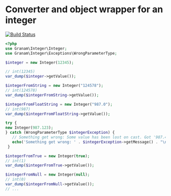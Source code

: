 # Converter and object wrapper for an integer

[![Build Status](https://travis-ci.org/jaroslavtyc/granam-integer.svg?branch=master)](https://travis-ci.org/jaroslavtyc/granam-integer)

```php
<?php
use Granam\Integer\Integer;
use Granam\Integer\Exceptions\WrongParameterType;

$integer = new Integer(12345);

// int(12345)
var_dump($integer->getValue());

$integerFromString = new Integer("124578");
// int(124578)
var_dump($integerFromString->getValue());

$integerFromFloatString = new Integer("987.0");
// int(987)
var_dump($integerFromFloatString->getValue());

try {
new Integer(987.123);
} catch (WrongParameterType $integerException) {
   // Something get wrong: Some value has been lost on cast. Got '987.456', cast into integer 987
   echo('Something get wrong: ' . $integerException->getMessage() . "\n");
 }

$integerFromTrue = new Integer(true);
// int(1)
var_dump($integerFromTrue->getValue());

$integerFromNull = new Integer(null);
// int(0)
var_dump($integerFromNull->getValue());
// ...

```
